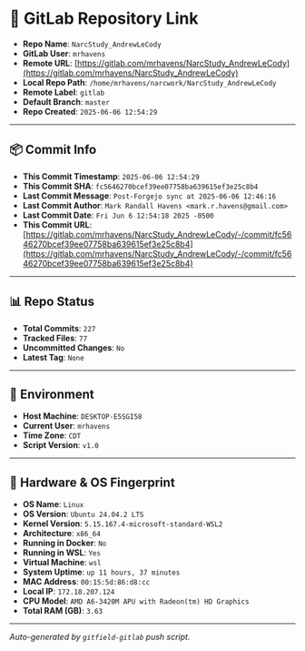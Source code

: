# 🔗 GitLab Repository Link

- **Repo Name**: `NarcStudy_AndrewLeCody`
- **GitLab User**: `mrhavens`
- **Remote URL**: [https://gitlab.com/mrhavens/NarcStudy_AndrewLeCody](https://gitlab.com/mrhavens/NarcStudy_AndrewLeCody)
- **Local Repo Path**: `/home/mrhavens/narcwork/NarcStudy_AndrewLeCody`
- **Remote Label**: `gitlab`
- **Default Branch**: `master`
- **Repo Created**: `2025-06-06 12:54:29`

---

## 📦 Commit Info

- **This Commit Timestamp**: `2025-06-06 12:54:29`
- **This Commit SHA**: `fc5646270bcef39ee07758ba639615ef3e25c8b4`
- **Last Commit Message**: `Post-Forgejo sync at 2025-06-06 12:46:16`
- **Last Commit Author**: `Mark Randall Havens <mark.r.havens@gmail.com>`
- **Last Commit Date**: `Fri Jun 6 12:54:18 2025 -0500`
- **This Commit URL**: [https://gitlab.com/mrhavens/NarcStudy_AndrewLeCody/-/commit/fc5646270bcef39ee07758ba639615ef3e25c8b4](https://gitlab.com/mrhavens/NarcStudy_AndrewLeCody/-/commit/fc5646270bcef39ee07758ba639615ef3e25c8b4)

---

## 📊 Repo Status

- **Total Commits**: `227`
- **Tracked Files**: `77`
- **Uncommitted Changes**: `No`
- **Latest Tag**: `None`

---

## 🧽 Environment

- **Host Machine**: `DESKTOP-E5SGI58`
- **Current User**: `mrhavens`
- **Time Zone**: `CDT`
- **Script Version**: `v1.0`

---

## 🧬 Hardware & OS Fingerprint

- **OS Name**: `Linux`
- **OS Version**: `Ubuntu 24.04.2 LTS`
- **Kernel Version**: `5.15.167.4-microsoft-standard-WSL2`
- **Architecture**: `x86_64`
- **Running in Docker**: `No`
- **Running in WSL**: `Yes`
- **Virtual Machine**: `wsl`
- **System Uptime**: `up 11 hours, 37 minutes`
- **MAC Address**: `00:15:5d:86:d8:cc`
- **Local IP**: `172.18.207.124`
- **CPU Model**: `AMD A6-3420M APU with Radeon(tm) HD Graphics`
- **Total RAM (GB)**: `3.63`

---

_Auto-generated by `gitfield-gitlab` push script._
